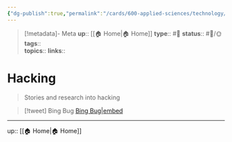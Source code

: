 ```yaml
---
{"dg-publish":true,"permalink":"/cards/600-applied-sciences/technology/hacking/","title":"Hacking"}
---
```


> [!metadata]- Meta
> **up**:: [[🏠 Home\|🏠 Home]]
> **type**:: #📝 
> **status**:: #📝/🌞
> **tags**::  
> **topics**:: 
> **links**::


# Hacking

> Stories and research into hacking


> [!tweet] Bing Bug
> [Bing Bug|embed](https://twitter.com/hillai/status/1641146508639600646?s=46&t=ltXPd0UXMbjM40a6oiE7aQ)


---
up:: [[🏠 Home\|🏠 Home]]

